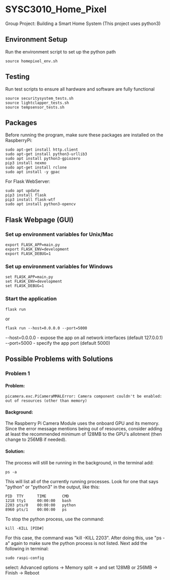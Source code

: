 # SYSC3010_Home_Pixel
Group Project: Building a Smart Home System (This project uses python3)


## Environment Setup
Run the environment script to set up the python path
```
source homepixel_env.sh
```

## Testing
Run test scripts to ensure all hardware and software are fully functional
```
source securitysystem_tests.sh
source lightclapper_tests.sh
source tempsensor_tests.sh
```

## Packages
Before running the program, make sure these packages are installed on the RaspberryPi:
```
sudo apt-get install http.client
sudo apt-get install python3-urllib3
sudo apt install python3-gpiozero
pip3 install nexmo
sudo apt-get install rclone
sudo apt install -y gpac
```
For Flask WebServer:
```
sudo apt update
pip3 install flask
pip3 install flask-wtf
sudo apt install python3-opencv

```
## Flask Webpage (GUI)

### Set up environment variables for Unix/Mac
```
export FLASK_APP=main.py
export FLASK_ENV=development
export FLASK_DEBUG=1
```
### Set up environment variables for Windows
```
set FLASK_APP=main.py
set FLASK_ENV=development
set FLASK_DEBUG=1
```

### Start the application
```
flask run 
```
or 
```
flask run --host=0.0.0.0 --port=5000
```
--host=0.0.0.0 - expose the app on all network interfaces (default 127.0.0.1)
--port=5000    - specify the app port (default 5000)  

## Possible Problems with Solutions
### Problem 1

#### Problem:
```
picamera.exc.PiCameraMMALError: Camera component couldn't be enabled: out of resources (other than memory)
```
#### Background:
The Raspberry Pi Camera Module uses the onboard GPU and its memory. Since the error message mentions being out of resources, consider adding at least the recommended minimum of 128MB to the GPU's allotment (then change to 256MB if needed).

#### Solution:
The process will still be running in the background, in the terminal add:
```
ps -a
``` 
This will list all of the currently running processes. Look for one that says "python" or "python3" in the output, like this:
```
PID  TTY      TIME       CMD
1218 tty1     00:00:00   bash
2203 pts/0    00:00:00   python
8960 pts/1    00:00:00   ps
```
To stop the python process, use the command:
```
kill -KILL [PID#]
``` 
For this case, the command was "kill -KILL 2203". After doing this, use "ps -a" again to make sure the python process is not listed. Next add the following in terminal:
```
sudo raspi-config
```
select: Advanced options -> Memory split -> and set 128MB or 256MB -> Finish -> Reboot
